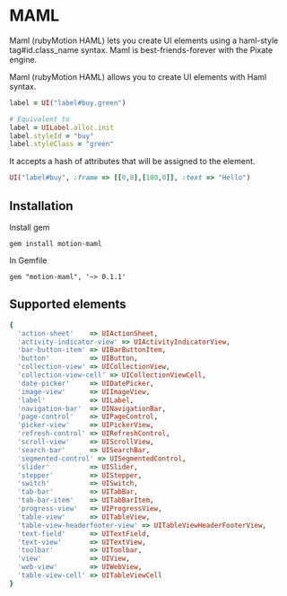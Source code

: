 # MAML

Maml (rubyMotion HAML) lets you create UI elements using a haml-style tag#id.class_name syntax. Maml is best-friends-forever with the Pixate engine.

Maml (rubyMotion HAML) allows you to create UI elements with Haml syntax.

```ruby
label = UI("label#buy.green")

# Equivalent to
label = UILabel.alloc.init
label.styleId = "buy"
label.styleClass = "green"
```

It accepts a hash of attributes that will be assigned to the element.

```ruby
UI("label#buy", :frame => [[0,0],[100,0]], :text => "Hello")
```

## Installation

Install gem

    gem install motion-maml

In Gemfile

    gem "motion-maml", '~> 0.1.1'


## Supported elements

```ruby
{
  'action-sheet'    => UIActionSheet,
  'activity-indicator-view' => UIActivityIndicatorView,
  'bar-button-item' => UIBarButtonItem,
  'button'          => UIButton,
  'collection-view' => UICollectionView,
  'collection-view-cell' => UICollectionViewCell,
  'date-picker'     => UIDatePicker,
  'image-view'      => UIImageView,
  'label'           => UILabel,
  'navigation-bar'  => UINavigationBar,
  'page-control'    => UIPageControl,
  'picker-view'     => UIPickerView,
  'refresh-control' => UIRefreshControl,
  'scroll-view'     => UIScrollView,
  'search-bar'      => UISearchBar,
  'segmented-control' => UISegmentedControl,
  'slider'          => UISlider,
  'stepper'         => UIStepper,
  'switch'          => UISwitch,
  'tab-bar'         => UITabBar,
  'tab-bar-item'    => UITabBarItem,
  'progress-view'   => UIProgressView,
  'table-view'      => UITableView,
  'table-view-headerfooter-view' => UITableViewHeaderFooterView,
  'text-field'      => UITextField,
  'text-view'       => UITextView,
  'toolbar'         => UIToolbar,
  'view'            => UIView,
  'web-view'        => UIWebView,
  'table-view-cell' => UITableViewCell
}
```